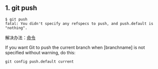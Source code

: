 ## 1. git push
```
$ git push
fatal: You didn't specify any refspecs to push, and push.default is "nothing".
```
解决办法：[命令](https://stackoverflow.com/questions/1475468/git-push-failed-you-did-not-specify-any-refspecs-to-push)

If you want Git to push the current branch when [branchname] is not specified without warning, do this:
```
git config push.default current
```